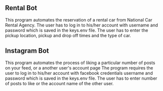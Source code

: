 ## Rental Bot
This program automates the reservation of a rental car from National Car Rental Agency. The user has to log in to his/her account with username and password which is saved in the keys.env file. The user has to enter the pickup location, pickup and drop off times and the type of car.
## Instagram Bot
This program automates the process of liking a particular number of posts on
  your feed, or
  a another user's account page
The program requires the user to log in to his/her account with facebook credentials username and password which is saved in the keys.env file. The user has to enter number of posts to like or the account name of the other user.
